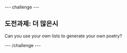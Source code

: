 \--- challenge \---

## 도전과제: 더 많은시

Can you use your own lists to generate your own poetry?

\--- /challenge \---